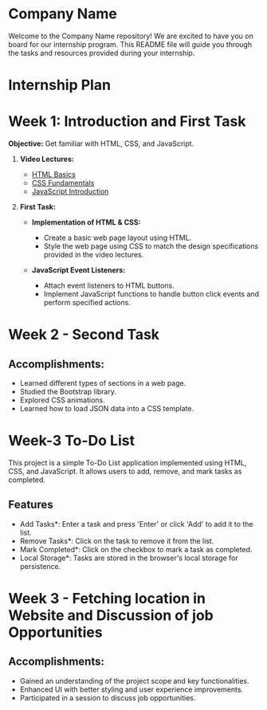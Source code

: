 # Company Name

Welcome to the Company Name repository! We are excited to have you on board for our internship program. This README file will guide you through the tasks and resources provided during your internship.

# Internship Plan
# Week 1: Introduction and First Task

**Objective:** Get familiar with HTML, CSS, and JavaScript.

1. **Video Lectures:**
   - [HTML Basics](#)
   - [CSS Fundamentals](#)
   - [JavaScript Introduction](#)

2. **First Task:**
   - **Implementation of HTML & CSS:**
     - Create a basic web page layout using HTML.
     - Style the web page using CSS to match the design specifications provided in the video lectures.
   
   - **JavaScript Event Listeners:**
     - Attach event listeners to HTML buttons.
     - Implement JavaScript functions to handle button click events and perform specified actions.

# Week 2 - Second Task

## Accomplishments:
- Learned different types of sections in a web page.
- Studied the Bootstrap library.
- Explored CSS animations.
- Learned how to load JSON data into a CSS template.

# Week-3 To-Do List

This project is a simple To-Do List application implemented using HTML, CSS, and JavaScript. It allows users to add, remove, and mark tasks as completed.

## Features

 - Add Tasks*: Enter a task and press 'Enter' or click 'Add' to add it to the list.
 - Remove Tasks*: Click on the task to remove it from the list.
 - Mark Completed*: Click on the checkbox to mark a task as completed.
 - Local Storage*: Tasks are stored in the browser's local storage for persistence.

# Week 3 - Fetching location in Website and Discussion of job Opportunities

## Accomplishments:
- Gained an understanding of the project scope and key functionalities.
- Enhanced UI with better styling and user experience improvements.
- Participated in a session to discuss job opportunities.


